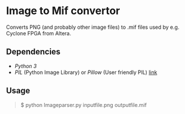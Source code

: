 # Image to Mif convertor

Converts PNG (and probably other image files) to .mif files used by e.g. Cyclone FPGA from Altera.

## Dependencies

- _Python 3_
- _PIL_ (Python Image Library) or _Pillow_ (User friendly PIL) [link](https://pypi.python.org/pypi/Pillow/2.7.0)

## Usage
>$ python Imageparser.py inputfile.png outputfile.mif